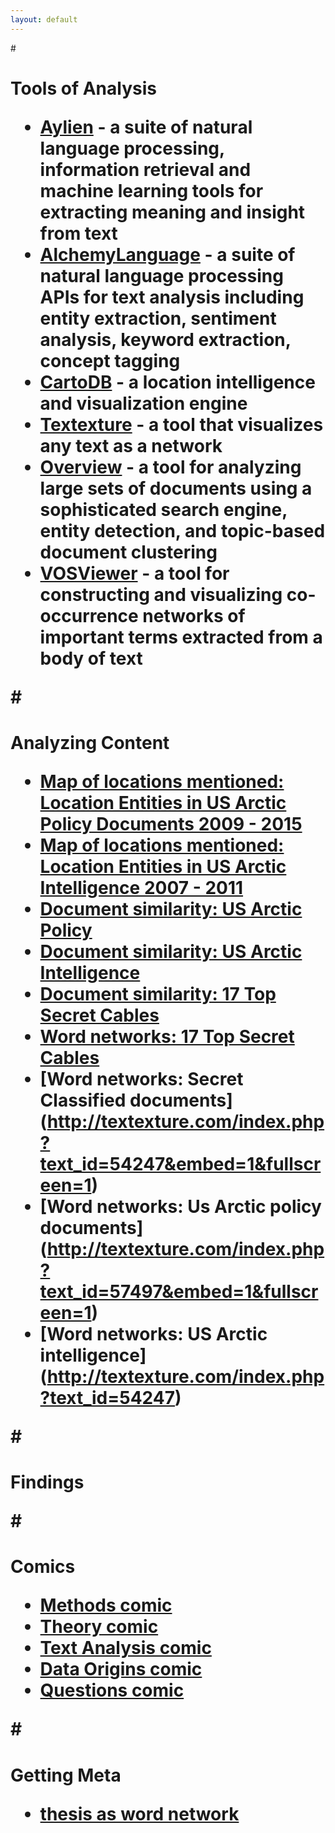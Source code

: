 ```yaml
---
layout: default
---
```


#<h1> Tools of Analysis
* [Aylien](http://aylien.com/) - a suite of natural language processing, information retrieval and machine learning tools for extracting meaning and insight from text
* [AlchemyLanguage](https://www.ibm.com/smarterplanet/us/en/ibmwatson/developercloud/alchemy-language.html) - a suite of natural language processing APIs for text analysis including entity extraction, sentiment analysis, keyword extraction, concept tagging
* [CartoDB](https://cartodb.com/) - a location intelligence and visualization engine
* [Textexture](http://textexture.com/) - a tool that visualizes any text as a network
* [Overview](https://blog.overviewdocs.com/about/) - a tool for analyzing large sets of documents using a sophisticated search engine, entity detection, and topic-based document clustering 
* [VOSViewer](http://www.vosviewer.com/) - a tool for constructing and visualizing co-occurrence networks of important terms extracted from a body of text

#<h1> Analyzing Content
* [Map of locations mentioned: Location Entities in US Arctic Policy Documents 2009 - 2015](https://shuggielee.cartodb.com/viz/c66b600a-eb91-11e4-afd8-0e8dde98a187/embed_map)
* [Map of locations mentioned: Location Entities in US Arctic Intelligence 2007 - 2011](https://shuggielee.cartodb.com/viz/8b64bf38-df1b-11e4-895a-0e8dde98a187/public_map)
* [Document similarity: US Arctic Policy](https://www.overviewdocs.com/documentsets/6608/job-10482)
* [Document similarity: US Arctic Intelligence](https://www.overviewdocs.com/documentsets/7104/tree-30511447670786)
* [Document similarity: 17 Top Secret Cables](https://www.overviewdocs.com/documentsets/7104/tree-30511447670788)
* [Word networks: 17 Top Secret Cables](http://textexture.com/index.php?text_id=54247&embed=1&fullscreen=1)
* [Word networks: Secret Classified documents] (http://textexture.com/index.php?text_id=54247&embed=1&fullscreen=1)
* [Word networks: Us Arctic policy documents] (http://textexture.com/index.php?text_id=57497&embed=1&fullscreen=1) 
* [Word networks: US Arctic intelligence] (http://textexture.com/index.php?text_id=54247)

#<h1> Findings



#<h1> Comics
* [Methods comic](https://drive.google.com/file/d/0B7i8vRYAH8JvMTNpdTE5UzRSUW8/view?usp=sharing)
* [Theory comic](https://drive.google.com/open?id=0B7i8vRYAH8JvV09QQ1pJMXcwSzA)
* [Text Analysis comic](https://drive.google.com/file/d/0B7i8vRYAH8JvNEp6RUFLN3hlc0k/view?usp=sharing)
* [Data Origins comic](https://drive.google.com/open?id=0B7i8vRYAH8JvR3RJMXVJRUpHRU0)
* [Questions comic](https://drive.google.com/open?id=0B7i8vRYAH8JvU2ZOVmFXVC1lWGM)

#<h1> Getting Meta
* [thesis as word network](http://textexture.com/index.php?text_id=67439&embed=1&fullscreen=1)

